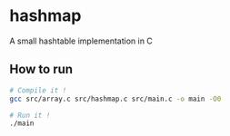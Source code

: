 # hashmap
A small hashtable implementation in C

## How to run
```sh
# Compile it ! 
gcc src/array.c src/hashmap.c src/main.c -o main -O0

# Run it !
./main
```